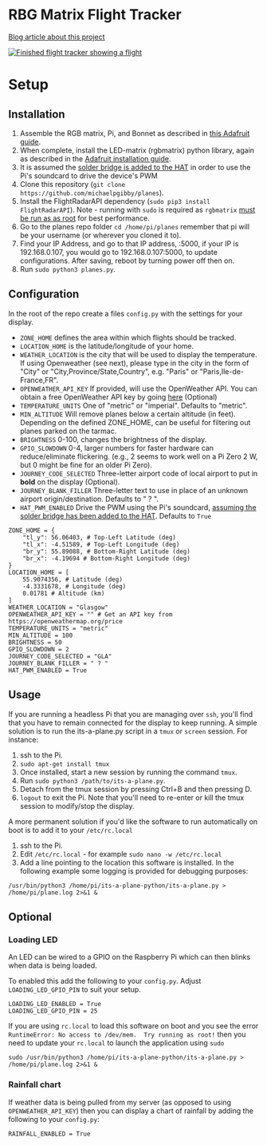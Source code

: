 # RBG Matrix Flight Tracker

[Blog article about this project](https://blog.colinwaddell.com/flight-tracker/)

[![Finished flight tracker showing a flight](https://blog.colinwaddell.com/media/flight-tracker/screen-flight-thumb.jpg)](https://blog.colinwaddell.com/media/flight-tracker/screen-flight.jpg)

# Setup

## Installation
1. Assemble the RGB matrix, Pi, and Bonnet as described in [this Adafruit guide](https://learn.adafruit.com/adafruit-rgb-matrix-bonnet-for-raspberry-pi/overview). 
2. When complete, install the LED-matrix (rgbmatrix) python library, again as described in the [Adafruit installation guide](https://learn.adafruit.com/adafruit-rgb-matrix-bonnet-for-raspberry-pi/driving-matrices).
3. It is assumed the [solder bridge is added to the HAT](https://learn.adafruit.com/assets/57727) in order to use the Pi's soundcard to drive the device's PWM
4. Clone this repository (`git clone https://github.com/michaelpgibby/planes`). 
5. Install the FlightRadarAPI dependency (`sudo pip3 install FlightRadarAPI`). Note - running with `sudo` is required as `rgbmatrix` [must be run as as root](https://github.com/hzeller/rpi-rgb-led-matrix/tree/master/bindings/python#using-the-library) for best performance.
6. Go to the planes repo folder `cd /home/pi/planes` remember that pi will be your username (or wherever you cloned it to). 
7. Find your IP Address, and go to that IP address, :5000, if your IP is 192.168.0.107, you would go to 192.168.0.107:5000, to update configurations. After saving, reboot by turning power off then on. 
8. Run `sudo python3 planes.py`.


## Configuration
In the root of the repo create a files `config.py` with the settings for your display.
* `ZONE_HOME` defines the area within which flights should be tracked. 
* `LOCATION_HOME` is the latitude/longitude of your home.
* `WEATHER_LOCATION` is the city that will be used to display the temperature. If using Openweather (see next), please type in the city in the form of "City" or "City,Province/State,Country", e.g. "Paris" or "Paris,Ile-de-France,FR".
* `OPENWEATHER_API_KEY` If provided, will use the OpenWeather API. You can obtain a free OpenWeather API key by going [here](https://openweathermap.org/price) (Optional)
* `TEMPERATURE_UNITS` One of "metric" or "imperial". Defaults to "metric".
* `MIN_ALTITUDE` Will remove planes below a certain altitude (in feet). Depending on the defined ZONE_HOME, can be useful for filtering out planes parked on the tarmac.
* `BRIGHTNESS` 0-100, changes the brightness of the display. 
* `GPIO_SLOWDOWN` 0-4, larger numbers for faster hardware can reduce/eliminate flickering. (e.g., 2 seems to work well on a Pi Zero 2 W, but 0 might be fine for an older Pi Zero). 
* `JOURNEY_CODE_SELECTED` Three-letter airport code of local airport to put in **bold** on the display (Optional).
* `JOURNEY_BLANK_FILLER` Three-letter text to use in place of an unknown airport origin/destination. Defaults to " ? ".
* `HAT_PWM_ENABLED` Drive the PWM using the Pi's soundcard, [assuming the solder bridge has been added to the HAT](https://learn.adafruit.com/assets/57727). Defaults to `True`

```
ZONE_HOME = {
    "tl_y": 56.06403, # Top-Left Latitude (deg)
    "tl_x": -4.51589, # Top-Left Longitude (deg)
    "br_y": 55.89088, # Bottom-Right Latitude (deg)
    "br_x": -4.19694 # Bottom-Right Longitude (deg)
}
LOCATION_HOME = [
    55.9074356, # Latitude (deg)
    -4.3331678, # Longitude (deg)
    0.01781 # Altitude (km)
]
WEATHER_LOCATION = "Glasgow"
OPENWEATHER_API_KEY = "" # Get an API key from https://openweathermap.org/price
TEMPERATURE_UNITS = "metric"
MIN_ALTITUDE = 100
BRIGHTNESS = 50
GPIO_SLOWDOWN = 2
JOURNEY_CODE_SELECTED = "GLA"
JOURNEY_BLANK_FILLER = " ? "
HAT_PWM_ENABLED = True
```


## Usage
If you are running a headless Pi that you are managing over `ssh`, you'll find that you have to remain connected for the display to keep running. A simple solution is to run the its-a-plane.py script in a `tmux` or `screen` session. For instance:
1. ssh to the Pi.
2. `sudo apt-get install tmux`
3. Once installed, start a new session by running the command `tmux`.
4. Run `sudo python3 /path/to/its-a-plane.py`. 
5. Detach from the tmux session by pressing Ctrl+B and then pressing D. 
6. `logout` to exit the Pi. Note that you'll need to re-enter or kill the tmux session to modify/stop the display. 

A more permanent solution if you'd like the software to run automatically on boot is to add it to your `/etc/rc.local`
1. ssh to the Pi.
2. Edit `/etc/rc.local` - for example `sudo nano -w /etc/rc.local`
3. Add a line pointing to the location this software is installed. In the following example some logging is provided for debugging purposes:
```
/usr/bin/python3 /home/pi/its-a-plane-python/its-a-plane.py > /home/pi/plane.log 2>&1 &
```

## Optional

### Loading LED
An LED can be wired to a GPIO on the Raspberry Pi which can then blinks when data is being loaded.

To enabled this add the following to your `config.py`. Adjust `LOADING_LED_GPIO_PIN` to suit your setup.

```
LOADING_LED_ENABLED = True
LOADING_LED_GPIO_PIN = 25
```

If you are using `rc.local` to load this software on boot and you see the error `RuntimeError: No access to /dev/mem.  Try running as root!` then you need to update your `rc.local` to launch the application using `sudo`

```
sudo /usr/bin/python3 /home/pi/its-a-plane-python/its-a-plane.py > /home/pi/plane.log 2>&1 &
```

### Rainfall chart
If weather data is being pulled from my server (as opposed to using `OPENWEATHER_API_KEY`) then you can
display a chart of rainfall by adding the following to your `config.py`:

```
RAINFALL_ENABLED = True
```
